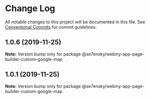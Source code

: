 # Change Log

All notable changes to this project will be documented in this file.
See [Conventional Commits](https://conventionalcommits.org) for commit guidelines.

## 1.0.6 (2019-11-25)

**Note:** Version bump only for package @se7ensky/webiny-app-page-builder-custom-google-map





## 1.0.1 (2019-11-25)

**Note:** Version bump only for package @se7ensky/webiny-app-page-builder-custom-google-map
